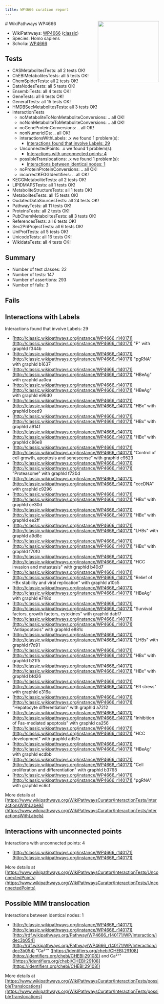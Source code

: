 ```yaml
---
title: WP4666 curation report
---
```


<img style="float: right; width: 200px" src="https://upload.wikimedia.org/wikipedia/commons/thumb/8/83/Wplogo_with_text_500.png/640px-Wplogo_with_text_500.png" />
# WikiPathways WP4666

* WikiPathways: [WP4666](https://wikipathways.org/pathways/WP4666) ([classic](https://classic.wikipathways.org/instance/WP4666))
* Species: Homo sapiens
* Scholia: [WP4666](https://scholia.toolforge.org/wikipathways/WP4666)
## Tests
* CASMetabolitesTests: all 2 tests OK!
* ChEBIMetabolitesTests: all 5 tests OK!
* ChemSpiderTests: all 2 tests OK!
* DataNodesTests: all 5 tests OK!
* EnsemblTests: all 4 tests OK!
* GeneTests: all 6 tests OK!
* GeneralTests: all 15 tests OK!
* HMDBSecMetabolitesTests: all 3 tests OK!
* InteractionTests
    * noMetaboliteToNonMetaboliteConversions: .. all OK!
    * noNonMetaboliteToMetaboliteConversions: .. all OK!
    * noGeneProteinConversions: .. all OK!
    * nonNumericIDs: .. all OK!
    * interactionsWithLabels: .x we found 1 problem(s):
        * [Interactions found that involve Labels: 29](#fe97a8e0)
    * UnconnectedPoints: .x we found 1 problem(s):
        * [Interactions with unconnected points: 4](#35a61adc)
    * possibleTranslocations: .x we found 1 problem(s):
        * [Interactions between identical nodes: 1](#1c118206)
    * noProteinProteinConversions: .. all OK!
    * incorrectKEGGIdentifiers: .. all OK!
* KEGGMetaboliteTests: all 2 tests OK!
* LIPIDMAPSTests: all 1 tests OK!
* MetaboliteStructureTests: all 1 tests OK!
* MetabolitesTests: all 15 tests OK!
* OudatedDataSourcesTests: all 24 tests OK!
* PathwayTests: all 11 tests OK!
* ProteinsTests: all 2 tests OK!
* PubChemMetabolitesTests: all 3 tests OK!
* ReferencesTests: all 6 tests OK!
* Sec2PriProjectTests: all 6 tests OK!
* UniProtTests: all 5 tests OK!
* UnicodeTests: all 16 tests OK!
* WikidataTests: all 4 tests OK!


## Summary

* Number of test classes: 22
* Number of tests: 147
* Number of assertions: 293
* Number of fails: 3

## Fails

<a name="fe97a8e0" />

## Interactions with Labels

Interactions found that involve Labels: 29

* [http://classic.wikipathways.org/instance/WP4666_r140171](http://classic.wikipathways.org/instance/WP4666_r140171) "P" with graphId f344b
* [http://classic.wikipathways.org/instance/WP4666_r140171](http://classic.wikipathways.org/instance/WP4666_r140171) "pgRNA" with graphId b1637
* [http://classic.wikipathways.org/instance/WP4666_r140171](http://classic.wikipathways.org/instance/WP4666_r140171) "HBeAg" with graphId aa0ea
* [http://classic.wikipathways.org/instance/WP4666_r140171](http://classic.wikipathways.org/instance/WP4666_r140171) "HBeAg" with graphId e96d0
* [http://classic.wikipathways.org/instance/WP4666_r140171](http://classic.wikipathways.org/instance/WP4666_r140171) "HBx" with graphId bced9
* [http://classic.wikipathways.org/instance/WP4666_r140171](http://classic.wikipathways.org/instance/WP4666_r140171) "HBx" with graphId a914f
* [http://classic.wikipathways.org/instance/WP4666_r140171](http://classic.wikipathways.org/instance/WP4666_r140171) "HBx" with graphId c86e8
* [http://classic.wikipathways.org/instance/WP4666_r140171](http://classic.wikipathways.org/instance/WP4666_r140171) "Control of cell growth,
apoptosis and senescense" with graphId c9523
* [http://classic.wikipathways.org/instance/WP4666_r140171](http://classic.wikipathways.org/instance/WP4666_r140171) "Proteasome" with graphId f720d
* [http://classic.wikipathways.org/instance/WP4666_r140171](http://classic.wikipathways.org/instance/WP4666_r140171) "cccDNA" with graphId c9296
* [http://classic.wikipathways.org/instance/WP4666_r140171](http://classic.wikipathways.org/instance/WP4666_r140171) "HBx" with graphId ce30d
* [http://classic.wikipathways.org/instance/WP4666_r140171](http://classic.wikipathways.org/instance/WP4666_r140171) "HBx" with graphId ee2ff
* [http://classic.wikipathways.org/instance/WP4666_r140171](http://classic.wikipathways.org/instance/WP4666_r140171) "LHBs" with graphId a9d8c
* [http://classic.wikipathways.org/instance/WP4666_r140171](http://classic.wikipathways.org/instance/WP4666_r140171) "HBx" with graphId f70f0
* [http://classic.wikipathways.org/instance/WP4666_r140171](http://classic.wikipathways.org/instance/WP4666_r140171) "HCC invasion and metastasis" with graphId b40d7
* [http://classic.wikipathways.org/instance/WP4666_r140171](http://classic.wikipathways.org/instance/WP4666_r140171) "Relief of HBx stability
and viral replication" with graphId a10c5
* [http://classic.wikipathways.org/instance/WP4666_r140171](http://classic.wikipathways.org/instance/WP4666_r140171) "HBeAg" with graphId e748d
* [http://classic.wikipathways.org/instance/WP4666_r140171](http://classic.wikipathways.org/instance/WP4666_r140171) "Survival factors,
growth factors,
cytokines" with graphId dabf7
* [http://classic.wikipathways.org/instance/WP4666_r140171](http://classic.wikipathways.org/instance/WP4666_r140171) "Antiapoptosis" with graphId e881c
* [http://classic.wikipathways.org/instance/WP4666_r140171](http://classic.wikipathways.org/instance/WP4666_r140171) "LHBs" with graphId f7d91
* [http://classic.wikipathways.org/instance/WP4666_r140171](http://classic.wikipathways.org/instance/WP4666_r140171) "HBx" with graphId b21f5
* [http://classic.wikipathways.org/instance/WP4666_r140171](http://classic.wikipathways.org/instance/WP4666_r140171) "HBx" with graphId bfd26
* [http://classic.wikipathways.org/instance/WP4666_r140171](http://classic.wikipathways.org/instance/WP4666_r140171) "ER stress" with graphId e316a
* [http://classic.wikipathways.org/instance/WP4666_r140171](http://classic.wikipathways.org/instance/WP4666_r140171) "Hepatocyte differentiation" with graphId a7212
* [http://classic.wikipathways.org/instance/WP4666_r140171](http://classic.wikipathways.org/instance/WP4666_r140171) "Inhibition of 
Fas-mediated apoptosis" with graphId ca256
* [http://classic.wikipathways.org/instance/WP4666_r140171](http://classic.wikipathways.org/instance/WP4666_r140171) "HCC development" with graphId ad51b
* [http://classic.wikipathways.org/instance/WP4666_r140171](http://classic.wikipathways.org/instance/WP4666_r140171) "HBeAg" with graphId ecdbb
* [http://classic.wikipathways.org/instance/WP4666_r140171](http://classic.wikipathways.org/instance/WP4666_r140171) "Cell proliferation
and differentiation" with graphId b3768
* [http://classic.wikipathways.org/instance/WP4666_r140171](http://classic.wikipathways.org/instance/WP4666_r140171) "pgRNA" with graphId ec6cf


More details at [https://www.wikipathways.org/WikiPathwaysCurator/InteractionTests/interactionsWithLabels](https://www.wikipathways.org/WikiPathwaysCurator/InteractionTests/interactionsWithLabels)

<a name="35a61adc" />

## Interactions with unconnected points

Interactions with unconnected points: 4

* [http://classic.wikipathways.org/instance/WP4666_r140171](http://classic.wikipathways.org/instance/WP4666_r140171)


More details at [https://www.wikipathways.org/WikiPathwaysCurator/InteractionTests/UnconnectedPoints](https://www.wikipathways.org/WikiPathwaysCurator/InteractionTests/UnconnectedPoints)

<a name="1c118206" />

## Possible MIM translocation

Interactions between identical nodes: 1

* [http://classic.wikipathways.org/instance/WP4666_r140171](http://classic.wikipathways.org/instance/WP4666_r140171) [http://rdf.wikipathways.org/Pathway/WP4666_r140171/WP/Interaction/idec3b054](http://rdf.wikipathways.org/Pathway/WP4666_r140171/WP/Interaction/idec3b054) "Ca²⁺" ([https://identifiers.org/chebi/CHEBI:29108](https://identifiers.org/chebi/CHEBI:29108)) and 
Ca²⁺" ([https://identifiers.org/chebi/CHEBI:29108](https://identifiers.org/chebi/CHEBI:29108))


More details at [https://www.wikipathways.org/WikiPathwaysCurator/InteractionTests/possibleTranslocations](https://www.wikipathways.org/WikiPathwaysCurator/InteractionTests/possibleTranslocations)

